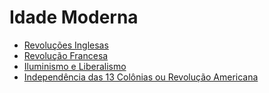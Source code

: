 # Idade Moderna

* [Revoluções Inglesas](revolucoes-inglesas.md)
* [Revolução Francesa](revolucao-francesa.md)
* [Iluminismo e Liberalismo](iluminismo-e-liberalismo.md)
* [Independência das 13 Colônias ou Revolução Americana](independencia-das-13-colonias-ou-revolucao-americana.md)
